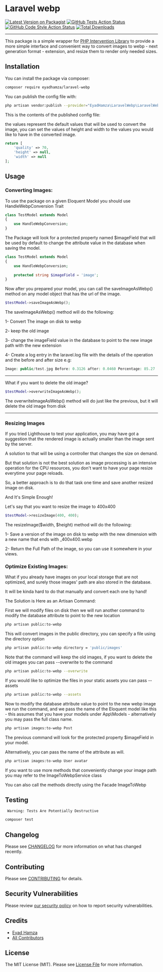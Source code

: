 # Laravel webp

[![Latest Version on Packagist](https://img.shields.io/packagist/v/eyadhamza/laravel-webp.svg?style=flat-square)](https://packagist.org/packages/eyadhamza/laravel-webp)
[![GitHub Tests Action Status](https://img.shields.io/github/workflow/status/eyadhamza/laravel-webp/run-tests?label=tests)](https://github.com/eyadhamza/laravel-webp/actions?query=workflow%3Arun-tests+branch%3Amain)
[![GitHub Code Style Action Status](https://img.shields.io/github/workflow/status/eyadhamza/laravel-webp/Check%20&%20fix%20styling?label=code%20style)](https://github.com/eyadhamza/laravel-webp/actions?query=workflow%3A"Check+%26+fix+styling"+branch%3Amain)
[![Total Downloads](https://img.shields.io/packagist/dt/eyadhamza/laravel-webp.svg?style=flat-square)](https://packagist.org/packages/eyadhamza/laravel-webp)

---
This package is a simple wrapper for [PHP Intervention Library]() to provide a more 
simple interface and convenient way to convert images to webp - next generation format - extension, and resize them to render only needed sizes.


## Installation

You can install the package via composer:

```bash
composer require eyadhamza/laravel-webp
```

You can publish the config file with:
```bash
php artisan vendor:publish --provider="EyadHamza\LaravelWebp\LaravelWebpServiceProvider" --tag="laravel-webp-config"
```

This is the contents of the published config file:

the values represent the default values that will be used to convert the image, 
you can set the values of height and width to the values you would like to have in the converted image.

```php
return [
    'quality' => 70,
    'height' => null,
    'width' => null
];
```

## Usage

### Converting Images:
To use the package on a given Eloquent Model you should use HandleWebpConversion Trait
```php
class TestModel extends Model
{
    use HandleWebpConversion;
}
```
The Package will look for a protected property named $imageField that 
will be used by default to change the attribute value in the database when saving the model.
```php
class TestModel extends Model
{
    use HandleWebpConversion;
    
    protected string $imageField = 'image';
}
```

Now after you prepared your model, you can call the saveImageAsWebp() method on any model object that has the url of the image.
```php
$testModel->saveImageAsWebp();
```
The saveImageAsWebp() method will do the following:

1- Convert The image on disk to webp

2- keep the old image

3- change the imageField value in the database to point to the new image path with the new extension

4- Create a log entry in the laravel.log file with the details of the operation
and the before and after size e.g:
```php
Image: public/test.jpg Before: 0.3126 after: 0.0460 Percentage: 85.27
```

---
What if you want to delete the old image?

```php
$testModel->overwriteImageAsWebp();
```
The overwriteImageAsWebp() method will do just like the previous, but it will delete the old image from disk

--- 
### Resizing Images
If you tried Lighthouse to test your application, you may have got a suggestion that the rendered image is actually smaller than 
the image sent by the server.

A solution to that will be using a controller that changes the size on demand.

But that solution is not the best solution as image processing is an intensive operation for the CPU resources, you don't
want to have your page resize everytime your page reloads.

So, a better approach is to do that task one time and save another resized image on disk.

And It's Simple Enough!

Let's say that you want to resize the image to 400x400

```php
$testModel->resizeImage(400, 400);
```

The resizeImage($width, $height) method will do the following:

1- Save a version of the image on disk to webp with the new dimension with a new name that ends with _400x400.webp

2- Return the Full Path of the image, so you can use it somewhere in your views.

### Optimize Existing Images:
What if you already have images on your local storage that are not optimized, 
and surely those images' path are also stored in the database.

It will be kinda hard to do that manually and convert each one by hand!

The Solution is Here as an Artisan Command:

First we will modify files on disk then we will run another command to modify the database attribute to point to the new location
```bash
php artisan public:to-webp
```
This will convert images in the public directory, you can specify a file using the directory option 
```bash
php artisan public:to-webp directory = 'public/images'
```
Note that the command will keep the old images, if you want to delete the old images you can pass --overwrite to the command
```bash
php artisan public:to-webp --overwrite
```
If you would like to optimize the files in your static assets you can pass --assets

```bash
php artisan public:to-webp --assets
```

Now to modify the database attribute value to point to the new webp image we run 
the command, and we pass the name of the Eloquent model like this - this assumes that you have your models under App\Models - 
alternatively you may pass the full class name.
```bash
php artisan images:to-webp Post
```
The previous command will look for the protected property $imageField in your model.

Alternatively, you can pass the name of the attribute as will.
```bash
php artisan images:to-webp User avatar
```

If you want to use more methods that conveniently change your image path you may refer to the ImageToWebpService class

You can also call the methods directly using the Facade ImageToWebp
## Testing
``` Warning: Tests Are Potentially Destructive```
```bash
composer test
```

## Changelog

Please see [CHANGELOG](CHANGELOG.md) for more information on what has changed recently.

## Contributing

Please see [CONTRIBUTING](.github/CONTRIBUTING.md) for details.

## Security Vulnerabilities

Please review [our security policy](../../security/policy) on how to report security vulnerabilities.

## Credits

- [Eyad Hamza](https://github.com/Eyadhamza)
- [All Contributors](../../contributors)

## License

The MIT License (MIT). Please see [License File](LICENSE.md) for more information.
